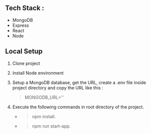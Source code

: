 ## Tech Stack :
  * MongoDB
  * Express
  * React
  * Node

## Local Setup
1. Clone project
2. Install Node environment
3. Setup  a MongoDB database, get the URL, create a .env file inside project directory and copy the URL like this :
     >  MONGODB_URL='<string url>'
4. Execute the following commands in root directory of the project.

     *  > npm install.
     * > npm run start-app.




